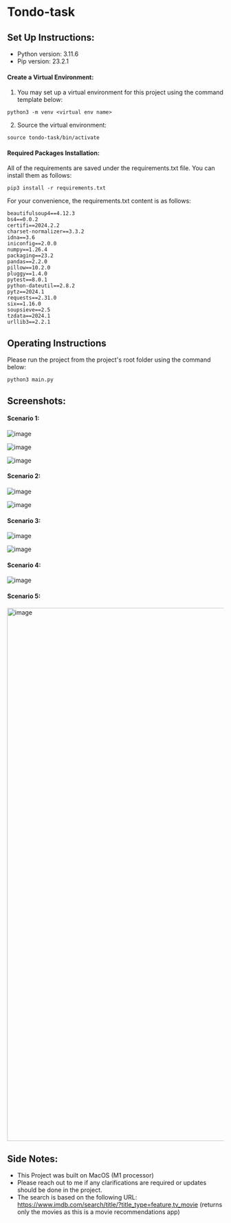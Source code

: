 # Tondo-task

## Set Up Instructions:

- Python version: 3.11.6
- Pip version: 23.2.1

#### Create a Virtual Environment:

1. You may set up a virtual environment for this project using the command template below:

```
python3 -m venv <virtual env name>
```
2. Source the virtual environment:

```
source tondo-task/bin/activate
```

#### Required Packages Installation:

All of the requirements are saved under the requirements.txt file. You can install them as follows:

```
pip3 install -r requirements.txt
```

For your convenience, the requirements.txt content is as follows:
```
beautifulsoup4==4.12.3
bs4==0.0.2
certifi==2024.2.2
charset-normalizer==3.3.2
idna==3.6
iniconfig==2.0.0
numpy==1.26.4
packaging==23.2
pandas==2.2.0
pillow==10.2.0
pluggy==1.4.0
pytest==8.0.1
python-dateutil==2.8.2
pytz==2024.1
requests==2.31.0
six==1.16.0
soupsieve==2.5
tzdata==2024.1
urllib3==2.2.1
```

## Operating Instructions

Please run the project from the project's root folder using the command below:
```
python3 main.py
```

## Screenshots:

#### Scenario 1:
![image](https://github.com/YonatanHen/Tondo-task/assets/57364867/53346c46-5ba3-47af-97ee-1914458a9ed8)

![image](https://github.com/YonatanHen/Tondo-task/assets/57364867/9741cb02-9568-4829-842d-0de4db99c0f4)

![image](https://github.com/YonatanHen/Tondo-task/assets/57364867/7b32b8b5-4473-4d1f-a4dd-0061a9b1e221)

#### Scenario 2:
![image](https://github.com/YonatanHen/Tondo-task/assets/57364867/f2208474-d472-45aa-835e-d8ebc6c2aead)

![image](https://github.com/YonatanHen/Tondo-task/assets/57364867/47b4f216-dcc8-44ba-80d2-75880f2d4e03)

#### Scenario 3:
![image](https://github.com/YonatanHen/Tondo-task/assets/57364867/d247e3a0-05f0-4f9e-90c5-b01ad012d7d0)

![image](https://github.com/YonatanHen/Tondo-task/assets/57364867/658c1dac-d187-4ccc-a675-3eb07b91e883)

#### Scenario 4:
![image](https://github.com/YonatanHen/Tondo-task/assets/57364867/872552ff-fdc7-4fa4-a21a-90bd34420119)

#### Scenario 5:
<img width="1238" alt="image" src="https://github.com/YonatanHen/Tondo-task/assets/57364867/09b0fced-eea7-423a-b686-79e209449d92">

## Side Notes:
- This Project was built on MacOS (M1 processor)
- Please reach out to me if any clarifications are required or updates should be done in the project.
- The search is based on the following URL: https://www.imdb.com/search/title/?title_type=feature,tv_movie (returns only the movies as this is a movie recommendations app)
